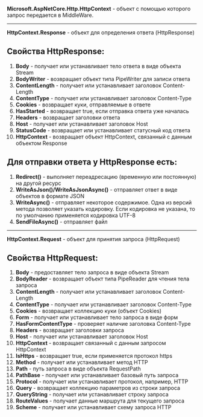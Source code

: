 **Microsoft.AspNetCore.Http.HttpContext** - объект с помощью которого запрос передается в MiddleWare.

---

**HttpContext.Response** - объект для определения ответа (HttpResponse)

## Свойства HttpResponse:

1. **Body** - получает или устанавливает тело ответа в виде объекта Stream
2. **BodyWriter** - возвращает объект типа PipeWriter для записи ответа
3. **ContentLength** - получает или устанавливает заголовок Content-Length
4. **ContentType** - получает или устанавливает заголовок Content-Type
5. **Cookies** - возвращает куки, отправляемые в ответе
6. **HasStarted** - возвращает true, если отправка ответа уже началась
7. **Headers** - возвращает заголовки ответа
8. **Host** - получает или устанавливает заголовок Host
9. **StatusCode** - возвращает или устанавливает статусный код ответа
10. **HttpContext** - возвращает объект HttpContext, связанный с данным объектом Response

## Для отправки ответа у HttpResponse есть:

1. **Redirect()** - выполняет переадресацию (временную или постоянную) на другой ресурс
2. **WriteAsJson()/WriteAsJsonAsync()** - отправляет ответ в виде объектов в формате JSON
3. **WriteAsync()** - отправляет некоторое содержимое. Одна из версий метода позволяет указать кодировку. Если кодировка не указана, то по умолчанию применяется кодировка UTF-8
4. **SendFileAsync()** - отправляет файл

---

**HttpContext.Request** - объект для принятия запроса (HttpRequest)

## Свойства HttpRequest:

1. **Body** - предоставляет тело запроса в виде объекта Stream
2. **BodyReader** - возвращает объект типа PipeReader для чтения тела запроса
3. **ContentLength** - получает или устанавливает заголовок Content-Length
4. **ContentType** - получает или устанавливает заголовок Content-Type
5. **Cookies** - возвращает коллекцию куки (объект Cookies)
6. **Form** - получает или устанавливает тело запроса в виде форм
7. **HasFormContentType** - проверяет наличие заголовка Content-Type
8. **Headers** - возвращает заголовки запроса
9. **Host** - получает или устанавливает заголовок Host
10. **HttpContext** - возвращает связанный с данным запросом HttpContext
11. **IsHttps** - возвращает true, если применяется протокол https
12. **Method** - получает или устанавливает метод HTTP
13. **Path** - путь запроса в виде объекта RequestPath
14. **PathBase** - получает или устанавливает базовый путь запроса
15. **Protocol** - получает или устанавливает протокол, например, HTTP
16. **Query** - возвращает коллекцию параметров из строки запроса
17. **QueryString** - получает или устанавливает строку запроса
18. **RouteValues** - получает данные маршрута для текущего запроса
19. **Scheme** - получает или устанавливает схему запроса HTTP